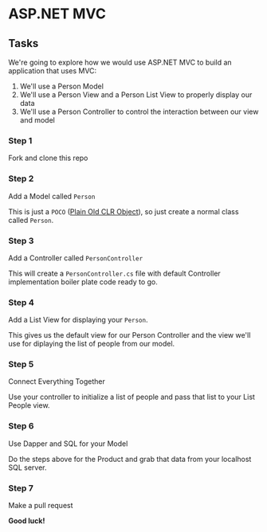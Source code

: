 # ASP.NET MVC

## Tasks

We're going to explore how we would use ASP.NET MVC to build an application that uses MVC:

1. We'll use a Person Model
1. We'll use a Person View and a Person List View to properly display our data
1. We'll use a Person Controller to control the interaction between our view and model

### Step 1

Fork and clone this repo

### Step 2

Add a Model called `Person`

This is just a `POCO` ([Plain Old CLR Object](https://en.wikipedia.org/wiki/Plain_old_CLR_object)), so just create a normal class called `Person`.

### Step 3

Add a Controller called `PersonController`

This will create a `PersonController.cs` file with default Controller implementation boiler plate code ready to go.

### Step 4

Add a List View for displaying your `Person`.

This gives us the default view for our Person Controller and the view we'll use for diplaying the list of people from our model.

### Step 5

Connect Everything Together

Use your controller to initialize a list of people and pass that list to your List People view.

### Step 6

Use Dapper and SQL for your Model

Do the steps above for the Product and grab that data from your localhost SQL server.

### Step 7

Make a pull request

**Good luck!**